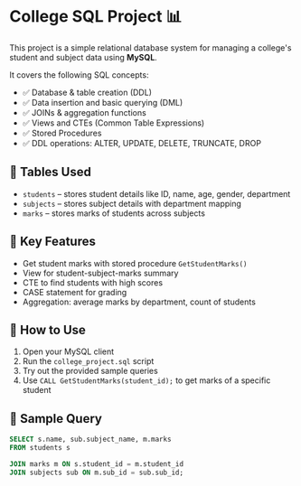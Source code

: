 # College SQL Project 📊

This project is a simple relational database system for managing a college's student and subject data using **MySQL**.

It covers the following SQL concepts:
- ✅ Database & table creation (DDL)
- ✅ Data insertion and basic querying (DML)
- ✅ JOINs & aggregation functions
- ✅ Views and CTEs (Common Table Expressions)
- ✅ Stored Procedures
- ✅ DDL operations: ALTER, UPDATE, DELETE, TRUNCATE, DROP

## 📁 Tables Used
- `students` – stores student details like ID, name, age, gender, department
- `subjects` – stores subject details with department mapping
- `marks` – stores marks of students across subjects

## 🔧 Key Features
- Get student marks with stored procedure `GetStudentMarks()`
- View for student-subject-marks summary
- CTE to find students with high scores
- CASE statement for grading
- Aggregation: average marks by department, count of students

## 🚀 How to Use
1. Open your MySQL client
2. Run the `college_project.sql` script
3. Try out the provided sample queries
4. Use `CALL GetStudentMarks(student_id);` to get marks of a specific student

## 📌 Sample Query
```sql
SELECT s.name, sub.subject_name, m.marks
FROM students s

JOIN marks m ON s.student_id = m.student_id
JOIN subjects sub ON m.sub_id = sub.sub_id;
